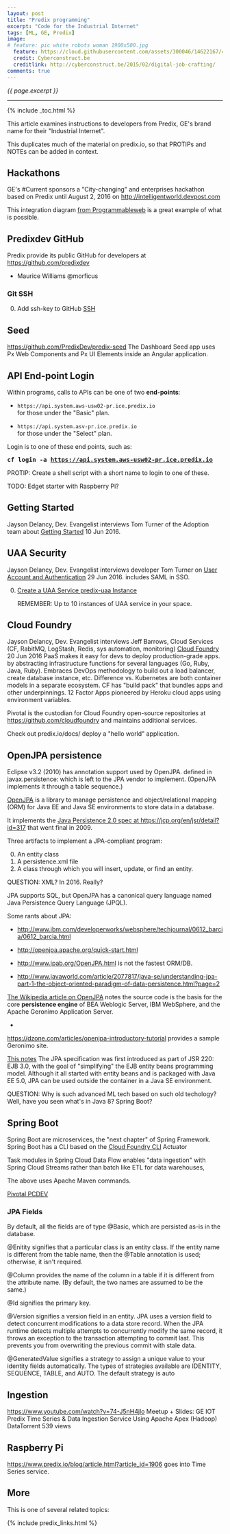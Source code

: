 ```yaml
---
layout: post
title: "Predix programming"
excerpt: "Code for the Industrial Internet"
tags: [ML, GE, Predix]
image:
# feature: pic white robots woman 1900x500.jpg
  feature: https://cloud.githubusercontent.com/assets/300046/14622167/45abd918-0585-11e6-8537-a58e0b55e3ec.jpg
  credit: Cyberconstruct.be
  creditlink: http://cyberconstruct.be/2015/02/digital-job-crafting/
comments: true
---
```

<i>{{ page.excerpt }}</i>
<hr />

{% include _toc.html %}

This article examines instructions to developers from
Predix, GE's brand name for their "Industrial Internet".

This duplicates much of the material on predix.io,
so that PROTIPs and NOTEs can be added in context.

## Hackathons #

GE's #Current sponsors a "City-changing" and enterprises hackathon based on Predix 
until August 2, 2016 on
<a target="_blank" href="http://intelligentworld.devpost.com/">
http://intelligentworld.devpost.com</a>

<amp-img width="650" height="293" alt="predix smartcity 650x293-c68.jpg"
src="https://cloud.githubusercontent.com/assets/300046/17079833/1f1c3014-50d9-11e6-925e-6b052e4ddf75.jpg">
</amp-img>
This integration diagram <a target="_blank" href="https://t.co/kUcroXVFBl">
from Programmableweb</a>
is a great example of what is possible.


## Predixdev GitHub #

Predix provide its public GitHub for developers at<br />
<a target="_blank" href="https://github.com/predixdev/">
https://github.com/predixdev</a>

   * Maurice Williams
   @morficus 


   <a name="GitSSH"></a>

   ### Git SSH #

0. Add ssh-key to GitHub
   <a target="_blank" href="https://help.github.com/articles/generating-a-new-ssh-key-and-adding-it-to-the-ssh-agent/">
   SSH</a>

## Seed #

https://github.com/PredixDev/predix-seed
The Dashboard Seed app uses Px Web Components and Px UI Elements inside an Angular application.


## API End-point Login #

Within programs, calls to APIs can be one of two <strong>end-points</strong>:

   * `https://api.system.aws-usw02-pr.ice.predix.io` <br /> for those under the "Basic" plan.

   * `https://api.system.asv-pr.ice.predix.io` <br />for those under the "Select" plan.

Login is to one of these end points, such as:

   <tt><strong>
   cf login -a https://api.system.aws-usw02-pr.ice.predix.io
   </strong></tt>

PROTIP: Create a shell script with a short name to login to one of these.



TODO: Edget starter with Raspberry Pi?



## Getting Started #

Jayson Delancy, Dev. Evangelist interviews 
Tom Turner of the Adoption team about
<a target="_blank" href="https://www.youtube.com/watch?v=0RdsCHDLmEw">
Getting Started</a> 10 Jun 2016.


## UAA Security #

Jayson Delancy, Dev. Evangelist interviews 
developer Tom Turner on
<a target="_blank" href="https://www.youtube.com/watch?v=DXbJM0bvkME">
User Account and Authentication</a> 29 Jun 2016.
includes SAML in SSO.

0. <a target="_blank" href="https://www.predix.io/docs/?r=250183#XpKGAdQ7-Q0CoIStl">
   Create a UAA Service predix-uaa Instance</a>

   REMEMBER: Up to 10 instances of UAA service in your space. 


## Cloud Foundry #

Jayson Delancy, Dev. Evangelist interviews 
Jeff Barrows, Cloud Services (CF, RabitMQ, LogStash, Redis, sys automation, monitoring)
<a target="_blank" href="https://www.youtube.com/watch?v=DXbJM0bvkME">
Cloud Foundry</a> 20 Jun 2016
PaaS makes it easy for devs to deploy production-grade apps.
by abstracting infrastructure functions for several languages (Go, Ruby, Java, Ruby).
Embraces DevOps methodology to build out a load balancer, create database instance, etc.
Difference vs. Kubernetes are both container models in a separate ecosystem.
CF has "build pack" that bundles apps and other underpinnings. 
12 Factor Apps pioneered by Heroku cloud apps using environment variables.

Pivotal is the custodian for 
Cloud Foundry open-source repositories at<br />
   <a target="_blank" href="https://github.com/cloudfoundry">
   https://github.com/cloudfoundry</a>
and maintains additional services.

Check out predix.io/docs/
deploy a "hello world" application.


## <a name="OpenJPA">OpenJPA persistence</a> #

Eclipse v3.2 (2010) has annotation support used by OpenJPA.
defined in javax.persistence:
 which is left to the JPA vendor to implement. (OpenJPA implements it through a table sequence.)

<a target="_blank" href="https://github.com/apache/openjpa">
OpenJPA</a> is a library to manage persistence and 
object/relational mapping (ORM) for Java EE and Java SE environments
to store data in a database.

It implements the <a target="_blank" href="https://jcp.org/en/jsr/detail?id=317">
Java Persistence 2.0 spec at https://jcp.org/en/jsr/detail?id=317</a>
 that went final in 2009.

Three artifacts to implement a JPA-compliant program:

   0. An entity class
   0. A persistence.xml file
   0. A class through which you will insert, update, or find an entity.

QUESTION: XML? In 2016.  Really?

JPA supports SQL, but OpenJPA has a canonical query language 
named Java Persistence Query Language (JPQL).

Some rants about JPA:

   * http://www.ibm.com/developerworks/websphere/techjournal/0612_barcia/0612_barcia.html

   * http://openjpa.apache.org/quick-start.html

   * http://www.jpab.org/OpenJPA.html
   is not the fastest ORM/DB.

   * http://www.javaworld.com/article/2077817/java-se/understanding-jpa-part-1-the-object-oriented-paradigm-of-data-persistence.html?page=2


<a target="_blank" href="https://www.wikiwand.com/en/Apache_OpenJPA">
The Wikipedia article on OpenJPA</a>
notes the source code is the basis for the core <strong>persistence engine</strong>
of BEA Weblogic Server, IBM WebSphere, and the Apache Geronimo Application Server.

   * <a target="_blank" href="https://dzone.com/articles/openjpa-introductory-tutorial">
   https://dzone.com/articles/openjpa-introductory-tutorial</a>
   provides a sample Geronimo site.

<a target="_blank" href="http://www.javaworld.com/article/2077817/java-se/understanding-jpa-part-1-the-object-oriented-paradigm-of-data-persistence.html">
This notes</a>
The JPA specification was first introduced as part of JSR 220: EJB 3.0, 
with the goal of "simplifying" the EJB entity beans programming model. 
Although it all started with entity beans and is packaged with Java EE 5.0, 
JPA can be used outside the container in a Java SE environment.



QUESTION: Why is such advanced ML tech based on such old techology? 
Well, have you seen what's in Java 8? Spring Boot?



<a name="SpringBoot"></a>

## Spring Boot #

Spring Boot are microservices,
the "next chapter" of Spring Framework.
Spring Boot has a CLI based on the 
<a href="#CloudFoundry">Cloud Foundry CLI</a>
Actuator

Task modules in Spring Cloud Data Flow enables "data ingestion" with 
Spring Cloud Streams 
rather than batch like ETL for data warehouses,

The above uses Apache Maven commands.

<a target="_blank" href="https://network.pivotal.io/products/pcfdev">
Pivotal PCDEV</a>


### JPA Fields #

By default, all the fields are of type @Basic, which are persisted as-is in the database.

@Enitity signifies that a particular class is an entity class. If the entity name is different from the table name, then the @Table annotation is used; otherwise, it isn't required.

@Column provides the name of the column in a table if it is different from the attribute name. (By default, the two names are assumed to be the same.)

@Id signifies the primary key.

@Version signifies a version field in an entity. JPA uses a version field to detect concurrent modifications to a data store record. When the JPA runtime detects multiple attempts to concurrently modify the same record, it throws an exception to the transaction attempting to commit last. This prevents you from overwriting the previous commit with stale data.

@GeneratedValue signifies a strategy to assign a unique value to your identity fields automatically. The types of strategies available are IDENTITY, SEQUENCE, TABLE, and AUTO. The default strategy is auto


## Ingestion  #

https://www.youtube.com/watch?v=74-J5nH4jlo
Meetup + Slides: GE IOT Predix Time Series & Data Ingestion Service Using Apache Apex (Hadoop) DataTorrent 539 views


## Raspberry Pi #

https://www.predix.io/blog/article.html?article_id=1906
goes into Time Series service.


## More #

This is one of several related topics:

{% include predix_links.html %}
